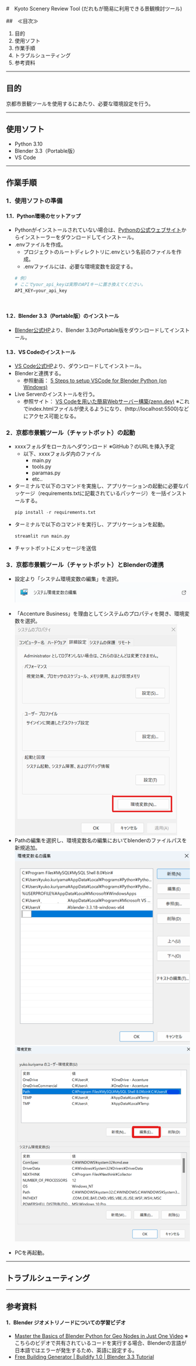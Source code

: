 #　Kyoto Scenery Review Tool (だれもが簡易に利用できる景観検討ツール)

##　≪目次≫
1. 目的
1. 使用ソフト
1. 作業手順
1. トラブルシューティング
1. 参考資料

---
##  目的
京都市景観ツールを使用するにあたり、必要な環境設定を行う。


---
##  使用ソフト
* Python 3.10
* Blender 3.3（Portable版）
* VS Code

---
##  作業手順
### 1．使用ソフトの準備
####    1.1．Python環境のセットアップ
-   Pythonがインストールされていない場合は、[Pythonの公式ウェブサイト](https://www.python.org/downloads/)からインストーラーをダウンロードしてインストール。
-   .envファイルを作成。
    -   プロジェクトのルートディレクトリに.envという名前のファイルを作成。
    -   .envファイルには、必要な環境変数を設定する。
    ```python
    # 例）
    # ここでyour_api_keyは実際のAPIキーに置き換えてください。
    API_KEY=your_api_key
    ```
&nbsp;

####    1.2．Blender 3.3（Portable版）のインストール
-   [Blender公式HP](https://www.blender.org/download/lts/3-3/)より、Blender 3.3のPortable版をダウンロードしてインストール。
&nbsp;

####    1.3．VS Codeのインストール
-   [VS Code公式HP](https://code.visualstudio.com/)より、ダウンロードしてインストール。
-   Blenderと連携する。
    -   参照動画： [5 Steps to setup VSCode for Blender Python (on Windows)](https://www.youtube.com/watch?v=YUytEtaVrrc)
-   Live Serverのインストールを行う。
    -   参照サイト： [VS Codeを用いた簡易Webサーバー構築(zenn.dev)](https://zenn.dev/tasiten/articles/3b92505d764e42)
    ※これでindex.htmlファイルが使えるようになり、(http://localhost:5500)などにアクセス可能となる。
&nbsp;

### 2．京都市景観ツール（チャットボット）の起動
-   xxxxフォルダをローカルへダウンロード 
  ※GitHub？のURLを挿入予定
    - 以下、xxxxフォルダ内のファイル
      -   main.py
      -   tools.py
      -   paramas.py
      -   etc..
-   ターミナルで以下のコマンドを実施し、アプリケーションの起動に必要なパッケージ（requirements.txtに記載されているパッケージ）を一括インストールする。
    ```python
    pip install -r requirements.txt
    ```
-   ターミナルで以下のコマンドを実行し、アプリケーションを起動。
    ```python
    streamlit run main.py
    ```
-   チャットボットにメッセージを送信
&nbsp;

### 3．京都市景観ツール（チャットボット）とBlenderの連携
-   設定より「システム環境変数の編集」を選択。
    ![alt text](./image/image-1.png)
    &nbsp;
- 「Accenture Business」を理由としてシステムのプロパティを開き、環境変数を選択。
    ![alt text](./image/image-2.png)
    &nbsp;
-   Pathの編集を選択し、環境変数名の編集においてblenderのファイルパスを新規追加。
    ![alt text](./image/image-3.png)
    ![alt text](./image/image-4.png)
    &nbsp;
-   PCを再起動。


---
##  トラブルシューティング


---
##  参考資料
#### 1．Blender ジオメトリノードについての学習ビデオ
- [Master the Basics of Blender Python for Geo Nodes in Just One Video](https://www.youtube.com/watch?v=Is8Qu7onvzM&ab_channel=CGPython)
  ※こちらのビデオで共有されているコードを実行する場合、Blenderの言語が日本語ではエラーが発生するため、英語に設定する。
- [Free Building Generator | Buildify 1.0 | Blender 3.3 Tutorial](https://www.youtube.com/watch?v=FqmZQPGf91A&ab_channel=MKGraphics)
